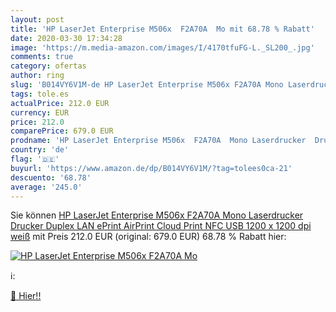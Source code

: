 ```yaml
---
layout: post
title: 'HP LaserJet Enterprise M506x  F2A70A  Mo mit 68.78 % Rabatt'
date: 2020-03-30 17:34:28
image: 'https://m.media-amazon.com/images/I/4170tfuFG-L._SL200_.jpg'
comments: true
category: ofertas
author: ring
slug: 'B014VY6V1M-de HP LaserJet Enterprise M506x F2A70A Mono Laserdrucker...'
tags: tole.es
actualPrice: 212.0 EUR
currency: EUR
price: 212.0
comparePrice: 679.0 EUR
prodname: 'HP LaserJet Enterprise M506x  F2A70A  Mono Laserdrucker  Drucker  Duplex  LAN  ePrint  AirPrint  Cloud Print  NFC  USB  1200 x 1200 dpi  weiß'
country: 'de'
flag: '🇩🇪'
buyurl: 'https://www.amazon.de/dp/B014VY6V1M/?tag=tolees0ca-21'
descuento: '68.78'
average: '245.0'
---
```


Sie können [HP LaserJet Enterprise M506x  F2A70A  Mono Laserdrucker  Drucker  Duplex  LAN  ePrint  AirPrint  Cloud Print  NFC  USB  1200 x 1200 dpi  weiß](https://www.amazon.de/dp/B014VY6V1M/?tag=tolees0ca-21) mit Preis 212.0 EUR (original: 679.0 EUR) 68.78 % Rabatt hier:

[![HP LaserJet Enterprise M506x  F2A70A  Mo](https://m.media-amazon.com/images/I/4170tfuFG-L._SL200_.jpg)](https://www.amazon.de/dp/B014VY6V1M/?tag=tolees0ca-21)

ℹ️:


[🛒 Hier!!](https://www.amazon.de/dp/B014VY6V1M/?tag=tolees0ca-21)
